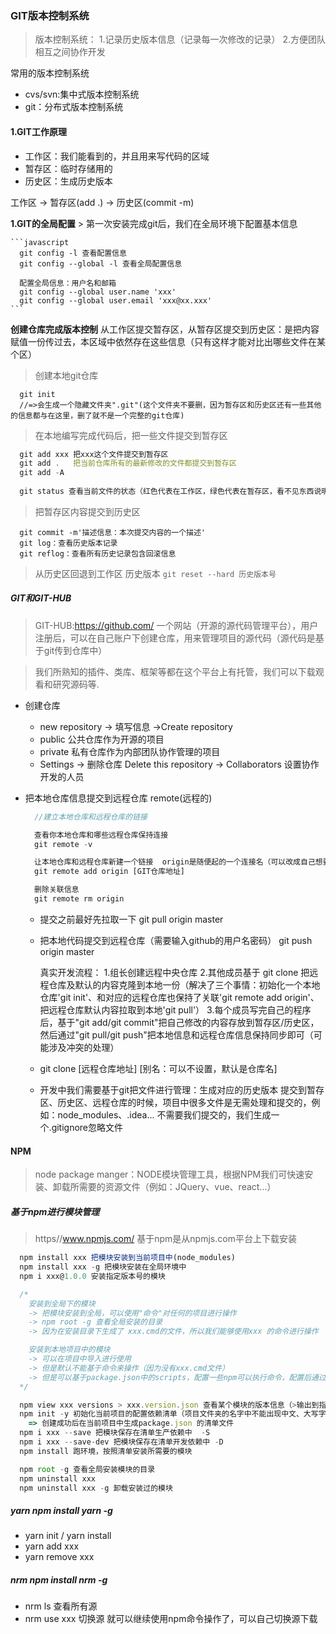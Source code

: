 ### GIT版本控制系统

> 版本控制系统：
  1.记录历史版本信息（记录每一次修改的记录）
  2.方便团队相互之间协作开发

  常用的版本控制系统

- cvs/svn:集中式版本控制系统
- git：分布式版本控制系统

#### 1.GIT工作原理

- 工作区：我们能看到的，并且用来写代码的区域
- 暂存区：临时存储用的
- 历史区：生成历史版本

工作区 -> 暂存区(add .) -> 历史区(commit -m)

  **1.GIT的全局配置**
    > 第一次安装完成git后，我们在全局环境下配置基本信息

    ```javascript
      git config -l 查看配置信息
      git config --global -l 查看全局配置信息

      配置全局信息：用户名和邮箱
      git config --global user.name 'xxx'
      git config --global user.email 'xxx@xx.xxx'
    ``` 

**创建仓库完成版本控制**
  从工作区提交暂存区，从暂存区提交到历史区：是把内容赋值一份传过去，本区域中依然存在这些信息（只有这样才能对比出哪些文件在某个区）

  > 创建本地git仓库

  ```
    git init
    //=>会生成一个隐藏文件夹".git"(这个文件夹不要删，因为暂存区和历史区还有一些其他的信息都与在这里，删了就不是一个完整的git仓库)
  ```

  > 在本地编写完成代码后，把一些文件提交到暂存区

  ```javascript
    git add xxx 把xxx这个文件提交到暂存区
    git add .   把当前仓库所有的最新修改的文件都提交到暂存区
    git add -A
    
    git status 查看当前文件的状态（红色代表在工作区，绿色代表在暂存区，看不见东西说明所有修改的信息都提交到了历史区）
  ```

  > 把暂存区内容提交到历史区

  ```
    git commit -m'描述信息：本次提交内容的一个描述'
    git log：查看历史版本记录
    git reflog：查看所有历史记录包含回滚信息
  ```

  > 从历史区回退到工作区 历史版本
    ```
      git reset --hard 历史版本号
    ```

##### GIT和GIT-HUB

  > GIT-HUB:<https://github.com/>
  > 一个网站（开源的源代码管理平台），用户注册后，可以在自己账户下创建仓库，用来管理项目的源代码（源代码是基于git传到仓库中）

  > 我们所熟知的插件、类库、框架等都在这个平台上有托管，我们可以下载观看和研究源码等.

- 创建仓库
  - new repository -> 填写信息 ->Create repository
  - public 公共仓库作为开源的项目
  - private 私有仓库作为内部团队协作管理的项目
  - Settings -> 删除仓库 Delete this repository
                -> Collaborators 设置协作开发的人员
- 把本地仓库信息提交到远程仓库 remote(远程的)

    ```javascript
      //建立本地仓库和远程仓库的链接

      查看你本地仓库和哪些远程仓库保持连接
      git remote -v

      让本地仓库和远程仓库新建一个链接  origin是随便起的一个连接名（可以改成自己想要的，一般都用这个名字）
      git remote add origin [GIT仓库地址]

      删除关联信息
      git remote rm origin
    ```
  - 提交之前最好先拉取一下
      git pull origin master
  - 把本地代码提交到远程仓库（需要输入github的用户名密码）
      git push origin master

      真实开发流程：
      1.组长创建远程中央仓库
      2.其他成员基于 git clone 把远程仓库及默认的内容克隆到本地一份（解决了三个事情：初始化一个本地仓库'git init'、和对应的远程仓库也保持了关联'git remote add origin'、把远程仓库默认内容拉取到本地'git pull'）
      3.每个成员写完自己的程序后，基于"git add/git commit"把自己修改的内容存放到暂存区/历史区，然后通过"git pull/git push"把本地信息和远程仓库信息保持同步即可（可能涉及冲突的处理）
  - git clone [远程仓库地址] [别名：可以不设置，默认是仓库名]
  
  - 开发中我们需要基于git把文件进行管理：生成对应的历史版本
    提交到暂存区、历史区、远程仓库的时候，项目中很多文件是无需处理和提交的，例如：node_modules、.idea... 不需要我们提交的，我们生成一个.gitignore忽略文件
#### NPM

> node package manger：NODE模块管理工具，根据NPM我们可快速安装、卸载所需要的资源文件（例如：JQuery、vue、react...）

##### 基于npm进行模块管理

> https//www.npmjs.com/ 基于npm是从npmjs.com平台上下载安装

```javascript
  npm install xxx 把模块安装到当前项目中(node_modules)
  npm install xxx -g 把模块安装在全局环境中
  npm i xxx@1.0.0 安装指定版本号的模块

  /*
    安装到全局下的模块
    -> 把模块安装到全局，可以使用"命令"对任何的项目进行操作
    -> npm root -g 查看全局安装的目录
    -> 因为在安装目录下生成了 xxx.cmd的文件，所以我们能够使用xxx 的命令进行操作

    安装到本地项目中的模块
    -> 可以在项目中导入进行使用
    -> 但是默认不能基于命令来操作（因为没有xxx.cmd文件）
    -> 但是可以基于package.json中的scripts，配置一些npm可以执行命令，配置后通过 npm run xxx执行
  */

  npm view xxx versions > xxx.version.json 查看某个模块的版本信息（>输出到指定JSON文件中）
  npm init -y 初始化当前项目的配置依赖清单（项目文件夹的名字中不能出现中文、大写字母和特殊符号）
    => 创建成功后在当前项目中生成package.json 的清单文件
  npm i xxx --save 把模块保存在清单生产依赖中  -S
  npm i xxx --save-dev 把模块保存在清单开发依赖中 -D
  npm install 跑环境，按照清单安装所需要的模块

  npm root -g 查看全局安装模块的目录
  npm uninstall xxx 
  npm uninstall xxx -g 卸载安装过的模块
```

##### yarn    npm install yarn -g
  - yarn init / yarn install
  - yarn add xxx
  - yarn remove xxx
  
##### nrm      npm install nrm -g
  - nrm ls  查看所有源
  - nrm use xxx 切换源
    就可以继续使用npm命令操作了，可以自己切换源下载